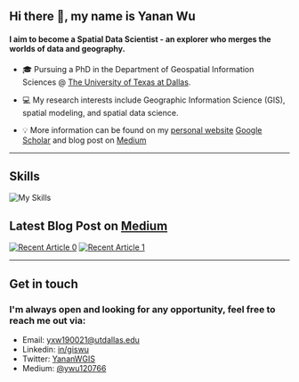 ## **Hi there 👋, my name is Yanan Wu**
#### **I aim to become a Spatial Data Scientist - an explorer who merges the worlds of data and geography.** 

+ 🎓 Pursuing a PhD in the Department of Geospatial Information Sciences @ [The University of Texas at Dallas](https://epps.utdallas.edu/about/programs/geospatial-information-sciences/). 

+ 💻 My research interests include Geographic Information Science (GIS), spatial modeling, and spatial data science.

+ 💡 More information can be found on my [personal website](https://gisynw.com/) [Google Scholar](https://scholar.google.com/citations?user=xVDuszoAAAAJ&hl=en) and blog post on [Medium](https://ywu120766.medium.com/)

---

## **Skills**
![My Skills](https://skills.thijs.gg/icons?i=py,r,js,github,git)

## Latest Blog Post on [Medium](https://ywu120766.medium.com/)

<a target="_blank" href="https://github-readme-medium-recent-article.vercel.app/medium/@ywu120766/0"><img src="https://github-readme-medium-recent-article.vercel.app/medium/@ywu120766/0" alt="Recent Article 0"></a>
<a target="_blank" href="https://github-readme-medium-recent-article.vercel.app/medium/@ywu120766/0"><img src="https://github-readme-medium-recent-article.vercel.app/medium/@ywu120766/1" alt="Recent Article 1"></a>

---

## Get in touch
### **I'm always open and looking for any opportunity, feel free to reach me out via:<br />**
- Email: [yxw190021@utdallas.edu](mailto:yxw190021@utdallas.edu)<br />
- Linkedin: [in/giswu](https://www.linkedin.com/in/giswu/)<br />
- Twitter: [YananWGIS](https://twitter.com/YananWGIS)<br />
- Medium: [@ywu120766](https://medium.com/@ywu120766)








